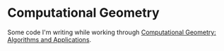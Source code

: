 # Computational Geometry
Some code I'm writing while working through [Computational Geometry: Algorithms and Applications](http://www.cs.uu.nl/geobook/).